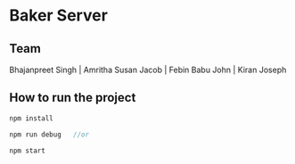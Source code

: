 # Baker Server

## Team

Bhajanpreet Singh | Amritha Susan Jacob | Febin Babu John | Kiran Joseph

## How to run the project

```js
npm install
```

```js
npm run debug   //or

npm start

```

